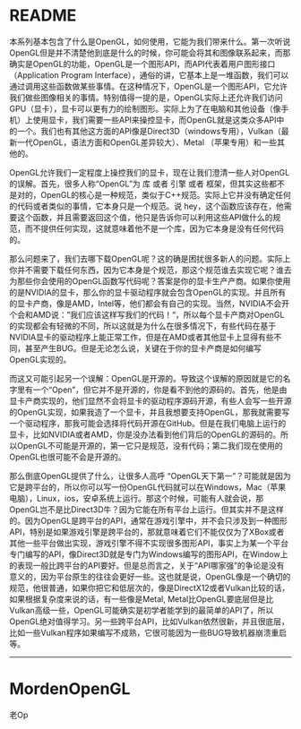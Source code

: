 # README

本系列基本包含了什么是OpenGL，如何使用，它能为我们带来什么。第一次听说OpenGL但是并不清楚他到底是什么的时候，你可能会将其和图像联系起来，而那确实是OpenGL的功能，OpenGL是一个图形API，而API代表着用户图形接口（Application Program Interface），通俗的讲，它基本上是一堆函数，我们可以通过调用这些函数做某些事情。在这种情况下，OpenGL是一个图形API，它允许我们做些图像相关的事情。特别值得一提的是，OpenGL实际上还允许我们访问GPU（显卡），显卡可以更有力的绘制图形。实际上为了在电脑和其他设备（像手机）上使用显卡，我们需要一些API来操控显卡，而OpenGL就是这类众多API中的一个。我们也有其他这方面的API像是Direct3D（windows专用），Vulkan（最新一代OpenGL，语法方面和OpenGL差异较大）、Metal （苹果专用）和一些其他的。



OpenGL允许我们一定程度上操控我们的显卡，现在让我们澄清一些人对OpenGL的误解。首先，很多人称“OpenGL”为 库 或者 引擎 或者 框架，但其实这些都不是对的，OpenGL的核心是一种规范，类似于C++规范。实际上它并没有确定任何的代码或者类似的事情，它本身只是一个规范。说 hey，这个函数应该存在，他需要这个函数，并且需要返回这个值，他只是告诉你可以利用这些API做什么的规范，而不提供任何实现，这就意味着他不是一个库，因为它本身是没有任何代码的。



那么问题来了，我们去哪下载OpenGL呢？这的确是困扰很多新人的问题。实际上你并不需要下载任何东西，因为它本身是个规范，那这个规范谁去实现它呢？谁去为那些你会使用的OpenGL函数写代码呢？答案是你的显卡生产产商。如果你使用的是NVIDIA的显卡，那么你的显卡驱动程序就会包含OpenGL的实现。并且所有的显卡产商，像是AMD，Intel等，他们都会有自己的实现。当然，NVIDIA不会开个会和AMD说：”我们应该这样写我们的代码！“，所以每个显卡产商对OpenGL的实现都会有轻微的不同，所以这就是为什么在很多情况下，有些代码在基于NVIDIA显卡的驱动程序上能正常工作，但是在AMD或者其他显卡上显得有些不同，甚至产生BUG。但是无论怎么说，关键在于你的显卡产商是如何编写OpenGL实现的。



而这又可能引起另一个误解：OpenGL是开源的。导致这个误解的原因就是它的名字里有一个“Open”，但它并不是开源的，你是看不到他的源码的。首先，他是由显卡产商实现的，他们显然不会将显卡的驱动程序源码开源，有些人会写一些开源的OpenGL实现，如果我造了一个显卡，并且我想要支持OpenGL，那我就需要写一个驱动程序，那我可能会选择将代码开源在GitHub。但是在我们电脑上运行的显卡，比如NVIDIA或者AMD，你是没办法看到他们背后的OpenGL的源码的。所以OpenGL不可能是开源的，第一它只是规范，没有代码；第二我们现在使用的OpenGL也很可能不会是开源的。



那么倒底OpenGL提供了什么，让很多人高呼 “OpenGL天下第一”？可能就是因为它是跨平台的，所以你可以写一份OpenGL代码就可以在Windows，Mac（苹果电脑），Linux，ios，安卓系统上运行。那这个时候，可能有人就会说，那OpenGL岂不是比Direct3D牛？因为它能在所有平台上运行。但其实并不是这样的。因为OpenGL是跨平台的API，通常在游戏引擎中，并不会只涉及到一种图形API，特别是如果游戏引擎是跨平台的，那就意味着它们不能仅仅为了XBox或者其他一些平台做出实现，游戏引擎不得不实现很多图形API，事实上为某一个平台专门编写的API，像Direct3D就是专门为Windows编写的图形API，在Window上的表现一般比跨平台的API要好。但是总而言之，关于“API哪家强”的争论是没有意义的，因为平台原生的往往会更好一些。这也就是说，OpenGL像是一个确切的规范，他很普通，如果你把它和低层次的，像是DirectX12或者Vulkan比较的话，如果根据复杂度来说的话，有一些像是Metal, Metal比OpenGL要底层但是比Vulkan高级一些，OpenGL可能确实是初学者能学到的最简单的API了，所以OpenGL绝对值得学习。另一些跨平台API，比如Vulkan依然很新，并且很底层，比如一些Vulkan程序如果编写不成熟，它很可能因为一些BUG导致机器崩溃重启等。



---

# MordenOpenGL



老Op





